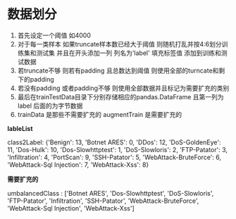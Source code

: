 # 数据划分

1. 首先设定一个阈值 如4000
2. 对于每一类样本  如果truncate样本数已经大于阈值  则随机打乱并按4:6划分训练集和测试集  并且在开头添加一列 列名为'label'  填充标签值 添加到训练和测试数据
3. 若truncate不够  则若有padding  且总数达到阈值  则使用全部的turncate和剩下的padding
4. 若没有padding 或者padding不够  则使用全部数据并且标记为需要扩充的类别
5. 最后在trainTestData目录下分别存储相应的pandas.DataFrame  且第一列为label  后面的为字节数据
6. trainData 是那些不需要扩充的   augmentTrain  是需要扩充的



**lableList**

class2Label:  {'Benign': 13, 'Botnet ARES': 0, 'DDos': 12, 'DoS-GoldenEye': 11, 'Dos-Hulk': 10, 'Dos-Slowhttptest': 1, 'DoS-Slowloris': 2, 'FTP-Patator': 3, 'Infiltration': 4, 'PortScan': 9, 'SSH-Patator': 5, 'WebAttack-BruteForce': 6, 'WebAttack-Sql Injection': 7, 'WebAttack-Xss': 8}



**需要扩充的**

umbalancedClass :  ['Botnet ARES', 'Dos-Slowhttptest', 'DoS-Slowloris', 'FTP-Patator', 'Infiltration', 'SSH-Patator', 'WebAttack-BruteForce', 'WebAttack-Sql Injection', 'WebAttack-Xss']